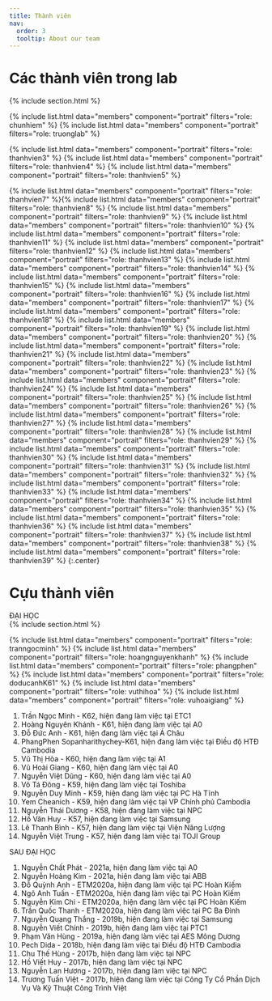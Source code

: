 ```yaml
---
title: Thành viên
nav:
  order: 3
  tooltip: About our team
---
```


# <i class="fas fa-users"></i>Các thành viên trong lab

{% include section.html %}


{%
  include list.html
  data="members"
  component="portrait"
  filters="role: chunhiem"
%}
{%
  include list.html
  data="members"
  component="portrait"
  filters="role: truonglab"
%}

<!-- {%
  include list.html
  data="members"
  component="portrait"
  filters="role: thanhvien1"
%}
{%
  include list.html
  data="members"
  component="portrait"
  filters="role: thanhvien2"
%} -->
{%
  include list.html
  data="members"
  component="portrait"
  filters="role: thanhvien3"
%}
{%
  include list.html
  data="members"
  component="portrait"
  filters="role: thanhvien4"
%}
{%
  include list.html
  data="members"
  component="portrait"
  filters="role: thanhvien5"
%}
<!-- {%
  include list.html
  data="members"
  component="portrait"
  filters="role: thanhvien6"
%} -->
{%
  include list.html
  data="members"
  component="portrait"
  filters="role: thanhvien7"
%}{%
  include list.html
  data="members"
  component="portrait"
  filters="role: thanhvien8"
%}
{%
  include list.html
  data="members"
  component="portrait"
  filters="role: thanhvien9"
%}
{%
  include list.html
  data="members"
  component="portrait"
  filters="role: thanhvien10"
%}
{%
  include list.html
  data="members"
  component="portrait"
  filters="role: thanhvien11"
%}
{%
  include list.html
  data="members"
  component="portrait"
  filters="role: thanhvien12"
%}
{%
  include list.html
  data="members"
  component="portrait"
  filters="role: thanhvien13"
%}
{%
  include list.html
  data="members"
  component="portrait"
  filters="role: thanhvien14"
%}
{%
  include list.html
  data="members"
  component="portrait"
  filters="role: thanhvien15"
%}
{%
  include list.html
  data="members"
  component="portrait"
  filters="role: thanhvien16"
%}
{%
  include list.html
  data="members"
  component="portrait"
  filters="role: thanhvien17"
%}
{%
  include list.html
  data="members"
  component="portrait"
  filters="role: thanhvien18"
%}
{%
  include list.html
  data="members"
  component="portrait"
  filters="role: thanhvien19"
%}
{%
  include list.html
  data="members"
  component="portrait"
  filters="role: thanhvien20"
%}
{%
  include list.html
  data="members"
  component="portrait"
  filters="role: thanhvien21"
%}
{%
  include list.html
  data="members"
  component="portrait"
  filters="role: thanhvien22"
%}
{%
  include list.html
  data="members"
  component="portrait"
  filters="role: thanhvien23"
%}
{%
  include list.html
  data="members"
  component="portrait"
  filters="role: thanhvien24"
%}
{%
  include list.html
  data="members"
  component="portrait"
  filters="role: thanhvien25"
%}
{%
  include list.html
  data="members"
  component="portrait"
  filters="role: thanhvien26"
%}
{%
  include list.html
  data="members"
  component="portrait"
  filters="role: thanhvien27"
%}
{%
  include list.html
  data="members"
  component="portrait"
  filters="role: thanhvien28"
%}
{%
  include list.html
  data="members"
  component="portrait"
  filters="role: thanhvien29"
%}
{%
  include list.html
  data="members"
  component="portrait"
  filters="role: thanhvien30"
%}
{%
  include list.html
  data="members"
  component="portrait"
  filters="role: thanhvien31"
%}
{%
  include list.html
  data="members"
  component="portrait"
  filters="role: thanhvien32"
%}
{%
  include list.html
  data="members"
  component="portrait"
  filters="role: thanhvien33"
%}
{%
  include list.html
  data="members"
  component="portrait"
  filters="role: thanhvien34"
%}
{%
  include list.html
  data="members"
  component="portrait"
  filters="role: thanhvien35"
%}
 {%
  include list.html
  data="members"
  component="portrait"
  filters="role: thanhvien36"
%} 
{%
  include list.html
  data="members"
  component="portrait"
  filters="role: thanhvien37"
%}
{%
  include list.html
  data="members"
  component="portrait"
  filters="role: thanhvien38"
%}
{%
  include list.html
  data="members"
  component="portrait"
  filters="role: thanhvien39"
%}
{:.center}

# <i class="fas fa-users"></i> Cựu thành viên    

ĐẠI HỌC <br>
{% include section.html %}


{%
  include list.html
  data="members"
  component="portrait"
  filters="role: tranngocminh"
%}
{%
  include list.html
  data="members"
  component="portrait"
  filters="role: hoangnguyenkhanh"
%}
{%
  include list.html
  data="members"
  component="portrait"
  filters="role: phangphen"
%}
{%
  include list.html
  data="members"
  component="portrait"
  filters="role: doducanhK61"
%}
{%
  include list.html
  data="members"
  component="portrait"
  filters="role: vuthihoa"
%}
{%
  include list.html
  data="members"
  component="portrait"
  filters="role: vuhoaigiang"
%}
1. Trần Ngọc Minh - K62, hiện đang làm việc tại ETC1<br>
2. Hoàng Nguyên Khánh - K61, hiện đang làm việc tại A0<br>
3. Đỗ Đức Anh - K61, hiện đang làm việc tại Á Châu<br>
4. PhangPhen Sopanharithychey-K61, hiện đang làm việc tại Điều độ HTĐ Cambodia<br>
5. Vũ Thị Hòa - K60, hiện đang làm việc tại A1<br>
6. Vũ Hoài Giang - K60, hiện đang làm việc tại A0<br>
7. Nguyễn Việt Dũng - K60, hiện đang làm việc tại A0<br>
8. Võ Tá Đông - K59, hiện đang làm việc tại Toshiba<br>
9. Nguyễn Duy Minh - K59, hiện đang làm việc tại PC Hà Tĩnh<br>
10. Yem Cheanich - K59, hiện đang làm việc tại VP Chính phủ Cambodia<br>
11. Nguyễn Thái Dương - K58, hiện đang làm việc tại NPC<br>
12. Hồ Văn Huy - K57, hiện đang làm việc tại Samsung<br>
13. Lê Thanh Bình - K57, hiện đang làm việc tại Viện Năng Lượng<br>
14. Nguyễn Việt Trung - K57, hiện đang làm việc tại TOJI Group <br>

SAU ĐẠI HỌC <br>
1. Nguyễn Chất Phát - 2021a, hiện đang làm việc tại A0 <br>
2. Nguyễn Hoàng Kim - 2021a, hiện đang làm việc tại ABB <br>
3. Đỗ Quỳnh Anh - ETM2020a, hiện đang làm việc tại PC Hoàn Kiếm <br>
4. Ngô Anh Tuấn - ETM2020a, hiện đang làm việc tại PC Hoàn Kiếm <br>
5. Nguyễn Kim Chi - ETM2020a, hiện đang làm việc tại PC Hoàn Kiếm <br>
6. Trần Quốc Thanh - ETM2020a, hiện đang làm việc tại PC Ba Đình <br>
7. Nguyễn Quang Thắng - 2019b, hiện đang làm việc tại Samsung <br>
8. Nguyễn Viết Chính - 2019b, hiện đang làm việc tại PTC1 <br>
9. Phạm Văn Hùng - 2019a, hiện đang làm việc tại AES Mông Dương <br>
10. Pech Dida - 2018b, hiện đang làm việc tại Điều độ HTĐ Cambodia <br>
11. Chu Thế Hùng - 2017b, hiện đang làm việc tại NPC <br>
12. Hồ Viết Huy - 2017b, hiện đang làm việc tại NPC <br>
13. Nguyễn Lan Hương - 2017b, hiện đang làm việc tại NPC <br>
14. Trương Tuấn Việt - 2017b, hiện đang làm việc tại Công Ty Cổ Phần Dịch Vụ Và Kỹ Thuật Công Trình Việt <br> 
